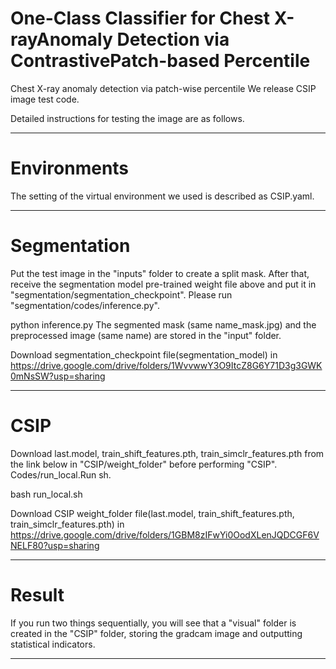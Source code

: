 
# One-Class Classifier for Chest X-rayAnomaly Detection via ContrastivePatch-based Percentile

Chest X-ray anomaly detection via patch-wise percentile
We release CSIP image test code.


Detailed instructions for testing the image are as follows.

------
# Environments

The setting of the virtual environment we used is described as CSIP.yaml.

------
# Segmentation

Put the test image in the "inputs" folder to create a split mask. After that, receive the segmentation model pre-trained weight file above and put it in "segmentation/segmentation_checkpoint". Please run "segmentation/codes/inference.py".

python inference.py 
The segmented mask (same name_mask.jpg) and the preprocessed image (same name) are stored in the "input" folder.

Download segmentation_checkpoint file(segmentation_model) in https://drive.google.com/drive/folders/1WvvwwY3O9ItcZ8G6Y71D3g3GWK0mNsSW?usp=sharing

------
# CSIP

Download last.model, train_shift_features.pth, train_simclr_features.pth from the link below in "CSIP/weight_folder" before performing "CSIP". Codes/run_local.Run sh.

bash run_local.sh

Download CSIP weight_folder file(last.model, train_shift_features.pth, train_simclr_features.pth) in https://drive.google.com/drive/folders/1GBM8zIFwYi0OodXLenJQDCGF6VNELF80?usp=sharing

------
# Result

If you run two things sequentially, you will see that a "visual" folder is created in the "CSIP" folder, storing the gradcam image and outputting statistical indicators.

------

